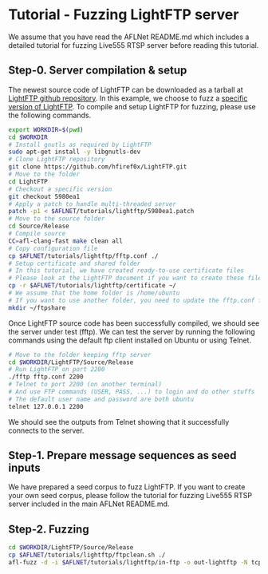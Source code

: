 # Tutorial - Fuzzing LightFTP server

We assume that you have read the AFLNet README.md which includes a detailed tutorial for fuzzing Live555 RTSP server before reading this tutorial.

## Step-0. Server compilation & setup

The newest source code of LightFTP can be downloaded as a tarball at [LightFTP github repository](https://github.com/hfiref0x/LightFTP). In this example, we choose to fuzz a [specific version of LightFTP](https://github.com/hfiref0x/LightFTP/commit/5980ea1a0ee0e5c3015275f93445626f8c25c83a). To compile and setup LightFTP for fuzzing, please use the following commands.

```bash
export WORKDIR=$(pwd)
cd $WORKDIR
# Install gnutls as required by LightFTP
sudo apt-get install -y libgnutls-dev
# Clone LightFTP repository
git clone https://github.com/hfiref0x/LightFTP.git
# Move to the folder
cd LightFTP
# Checkout a specific version
git checkout 5980ea1
# Apply a patch to handle multi-threaded server
patch -p1 < $AFLNET/tutorials/lightftp/5980ea1.patch
# Move to the source folder
cd Source/Release
# Compile source
CC=afl-clang-fast make clean all
# Copy configuration file
cp $AFLNET/tutorials/lightftp/fftp.conf ./
# Setup certificate and shared folder
# In this tutorial, we have created ready-to-use certificate files
# Please look at the LightFTP document if you want to create these files yourself
cp -r $AFLNET/tutorials/lightftp/certificate ~/
# We assume that the home folder is /home/ubuntu
# If you want to use another folder, you need to update the fftp.conf file accordingly
mkdir ~/ftpshare
```

Once LightFTP source code has been successfully compiled, we should see the server under test (fftp). We can test the server by running the following commands using the default ftp client installed on Ubuntu or using Telnet.

```bash
# Move to the folder keeping fftp server
cd $WORKDIR/LightFTP/Source/Release
# Run LightFTP on port 2200
./fftp fftp.conf 2200
# Telnet to port 2200 (on another terminal)
# And use FTP commands (USER, PASS, ...) to login and do other stuffs
# The default user name and password are both ubuntu
telnet 127.0.0.1 2200
```

We should see the outputs from Telnet showing that it successfully connects to the server.

## Step-1. Prepare message sequences as seed inputs

We have prepared a seed corpus to fuzz LightFTP. If you want to create your own seed corpus, please follow the tutorial for fuzzing Live555 RTSP server included in the main AFLNet README.md.
## Step-2. Fuzzing

```bash
cd $WORKDIR/LightFTP/Source/Release
cp $AFLNET/tutorials/lightftp/ftpclean.sh ./
afl-fuzz -d -i $AFLNET/tutorials/lightftp/in-ftp -o out-lightftp -N tcp://127.0.0.1/2200 -x $AFLNET/tutorials/lightftp/ftp.dict -P FTP -D 10000 -q 3 -s 3 -E -R -c ./ftpclean.sh ./fftp fftp.conf 2200
```

